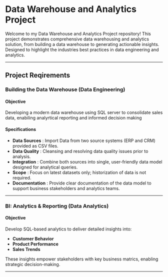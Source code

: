 # Data Warehouse and Analytics Project

Welcome to my Data Warehouse and Analytics Project repository!
This project demonstrates comprehensive data warehousing and analytics solution, from building a data warehouse to generating actionable insights. Designed to highlight the industries best practices in data engineering and analytics.

---

## Project Reqirements

### Building the Data Warehouse (Data Engineering)
#### Objective
Developing a modern data warehouse using SQL server to consolidate sales data, enabiling analyrtical reporting and informed decision making

#### Specifications
- **Data Sources** : Import Data from two source systems (ERP and CRM) provided as CSV files.
- **Data Quality** : Cleansing and resolving data quality issues prior to analysis.
- **Integration** : Combine both sources into single, user-friendly data model designed for analytical queries.
- **Scope** : Focus on latest datasets only; historization of data is not required.
- **Documentation** : Provide clear documentation of the data model to support business stakeholders and analytics teams.

---

### BI: Analytics & Reporting (Data Analytics)

#### Objective
Develop SQL-based analytics to deliver detailed insights into: 
- **Customer Behavior**
- **Product Performance**
- **Sales Trends**

These insights empower stakeholders with key business matrics, enabling strategic decision-making.

---
